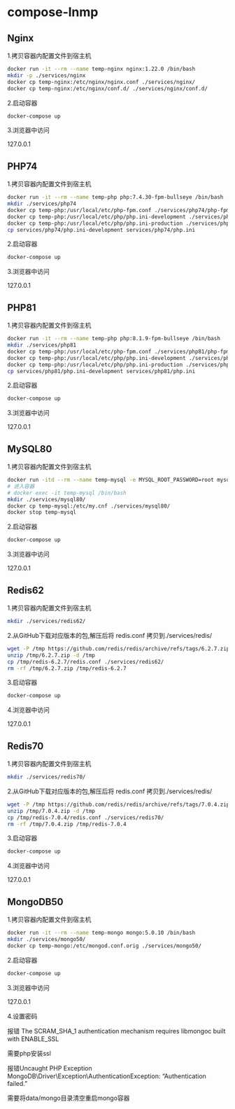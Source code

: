 # compose-lnmp

## Nginx

1.拷贝容器内配置文件到宿主机

```bash
docker run -it --rm --name temp-nginx nginx:1.22.0 /bin/bash
mkdir -p ./services/nginx
docker cp temp-nginx:/etc/nginx/nginx.conf ./services/nginx/
docker cp temp-nginx:/etc/nginx/conf.d/ ./services/nginx/conf.d/
```

2.启动容器

```bash
docker-compose up
```

3.浏览器中访问

127.0.0.1

## PHP74

1.拷贝容器内配置文件到宿主机

```bash
docker run -it --rm --name temp-php php:7.4.30-fpm-bullseye /bin/bash
mkdir ./services/php74
docker cp temp-php:/usr/local/etc/php-fpm.conf ./services/php74/php-fpm.conf
docker cp temp-php:/usr/local/etc/php/php.ini-development ./services/php74/
docker cp temp-php:/usr/local/etc/php/php.ini-production ./services/php74/
cp services/php74/php.ini-development services/php74/php.ini
```

2.启动容器

```bash
docker-compose up
```

3.浏览器中访问

127.0.0.1

## PHP81

1.拷贝容器内配置文件到宿主机

```bash
docker run -it --rm --name temp-php php:8.1.9-fpm-bullseye /bin/bash
mkdir ./services/php81
docker cp temp-php:/usr/local/etc/php-fpm.conf ./services/php81/php-fpm.conf
docker cp temp-php:/usr/local/etc/php/php.ini-development ./services/php81/
docker cp temp-php:/usr/local/etc/php/php.ini-production ./services/php81/
cp services/php81/php.ini-development services/php81/php.ini
```

2.启动容器

```bash
docker-compose up
```

3.浏览器中访问

127.0.0.1

## MySQL80

1.拷贝容器内配置文件到宿主机

```bash
docker run -itd --rm --name temp-mysql -e MYSQL_ROOT_PASSWORD=root mysql:8.0.30
# 进入容器
# docker exec -it temp-mysql /bin/bash
mkdir ./services/mysql80/
docker cp temp-mysql:/etc/my.cnf ./services/mysql80/
docker stop temp-mysql
```

2.启动容器

```bash
docker-compose up
```

3.浏览器中访问

127.0.0.1

## Redis62

1.拷贝容器内配置文件到宿主机

```bash
mkdir ./services/redis62/
```

2.从GitHub下载对应版本的包,解压后将 redis.conf 拷贝到./services/redis/

```bash
wget -P /tmp https://github.com/redis/redis/archive/refs/tags/6.2.7.zip
unzip /tmp/6.2.7.zip -d /tmp
cp /tmp/redis-6.2.7/redis.conf ./services/redis62/
rm -rf /tmp/6.2.7.zip /tmp/redis-6.2.7
```

3.启动容器

```bash
docker-compose up
```

4.浏览器中访问

127.0.0.1

## Redis70

1.拷贝容器内配置文件到宿主机

```bash
mkdir ./services/redis70/
```

2.从GitHub下载对应版本的包,解压后将 redis.conf 拷贝到./services/redis/

```bash
wget -P /tmp https://github.com/redis/redis/archive/refs/tags/7.0.4.zip
unzip /tmp/7.0.4.zip -d /tmp
cp /tmp/redis-7.0.4/redis.conf ./services/redis70/
rm -rf /tmp/7.0.4.zip /tmp/redis-7.0.4
```

3.启动容器

```bash
docker-compose up
```

4.浏览器中访问

127.0.0.1

## MongoDB50

1.拷贝容器内配置文件到宿主机

```bash
docker run -it --rm --name temp-mongo mongo:5.0.10 /bin/bash
mkdir ./services/mongo50/
docker cp temp-mongo:/etc/mongod.conf.orig ./services/mongo50/
```

2.启动容器

```bash
docker-compose up
```

3.浏览器中访问

127.0.0.1

4.设置密码

报错 The SCRAM_SHA_1 authentication mechanism requires libmongoc built with ENABLE_SSL

需要php安装ssl

报错Uncaught PHP Exception MongoDB\Driver\Exception\AuthenticationException: “Authentication failed.”

需要将data/mongo目录清空重启mongo容器



